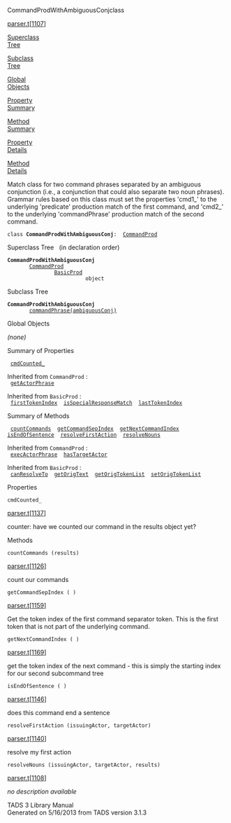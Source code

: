 ---
---
<span class="title">CommandProdWithAmbiguousConj</span><span class="type">class</span>

[parser.t](../file/parser.t.html)\[[1107](../source/parser.t.html#1107)\]

[Superclass  
Tree](#_SuperClassTree_)

[Subclass  
Tree](#_SubClassTree_)

[Global  
Objects](#_ObjectSummary_)

[Property  
Summary](#_PropSummary_)

[Method  
Summary](#_MethodSummary_)

[Property  
Details](#_Properties_)

[Method  
Details](#_Methods_)

<div class="fdesc">

Match class for two command phrases separated by an ambiguous
conjunction (i.e., a conjunction that could also separate two noun
phrases). Grammar rules based on this class must set the properties
'cmd1\_' to the underlying 'predicate' production match of the first
command, and 'cmd2\_' to the underlying 'commandPhrase' production match
of the second command.

`class `**`CommandProdWithAmbiguousConj`**` :   `[`CommandProd`](../object/CommandProd.html)

</div>

<span id="_SuperClassTree_"></span>

<div class="mjhd">

<span class="hdln">Superclass Tree</span>   (in declaration order)

</div>

**`CommandProdWithAmbiguousConj`**  
`         `[`CommandProd`](../object/CommandProd.html)  
`                 `[`BasicProd`](../object/BasicProd.html)  
`                         object`  
<span id="_SubClassTree_"></span>

<div class="mjhd">

<span class="hdln">Subclass Tree</span>  

</div>

**`CommandProdWithAmbiguousConj`**  
`         `[`commandPhrase(ambiguousConj)`](../object/commandPhrase(ambiguousConj).html)  
<span id="_ObjectSummary_"></span>

<div class="mjhd">

<span class="hdln">Global Objects</span>  

</div>

*(none)* <span id="_PropSummary_"></span>

<div class="mjhd">

<span class="hdln">Summary of Properties</span>  

</div>

` `[`cmdCounted_`](#cmdCounted_)`  `

Inherited from `CommandProd` :  
` `[`getActorPhrase`](../object/CommandProd.html#getActorPhrase)`  `

Inherited from `BasicProd` :  
` `[`firstTokenIndex`](../object/BasicProd.html#firstTokenIndex)`  `[`isSpecialResponseMatch`](../object/BasicProd.html#isSpecialResponseMatch)`  `[`lastTokenIndex`](../object/BasicProd.html#lastTokenIndex)`  `

<span id="_MethodSummary_"></span>

<div class="mjhd">

<span class="hdln">Summary of Methods</span>  

</div>

` `[`countCommands`](#countCommands)`  `[`getCommandSepIndex`](#getCommandSepIndex)`  `[`getNextCommandIndex`](#getNextCommandIndex)`  `[`isEndOfSentence`](#isEndOfSentence)`  `[`resolveFirstAction`](#resolveFirstAction)`  `[`resolveNouns`](#resolveNouns)`  `

Inherited from `CommandProd` :  
` `[`execActorPhrase`](../object/CommandProd.html#execActorPhrase)`  `[`hasTargetActor`](../object/CommandProd.html#hasTargetActor)`  `

Inherited from `BasicProd` :  
` `[`canResolveTo`](../object/BasicProd.html#canResolveTo)`  `[`getOrigText`](../object/BasicProd.html#getOrigText)`  `[`getOrigTokenList`](../object/BasicProd.html#getOrigTokenList)`  `[`setOrigTokenList`](../object/BasicProd.html#setOrigTokenList)`  `

<span id="_Properties_"></span>

<div class="mjhd">

<span class="hdln">Properties</span>  

</div>

<span id="cmdCounted_"></span>

`cmdCounted_`

[parser.t](../file/parser.t.html)\[[1137](../source/parser.t.html#1137)\]

<div class="desc">

counter: have we counted our command in the results object yet?

</div>

<span id="_Methods_"></span>

<div class="mjhd">

<span class="hdln">Methods</span>  

</div>

<span id="countCommands"></span>

`countCommands (results)`

[parser.t](../file/parser.t.html)\[[1126](../source/parser.t.html#1126)\]

<div class="desc">

count our commands

</div>

<span id="getCommandSepIndex"></span>

`getCommandSepIndex ( )`

[parser.t](../file/parser.t.html)\[[1159](../source/parser.t.html#1159)\]

<div class="desc">

Get the token index of the first command separator token. This is the
first token that is not part of the underlying command.

</div>

<span id="getNextCommandIndex"></span>

`getNextCommandIndex ( )`

[parser.t](../file/parser.t.html)\[[1169](../source/parser.t.html#1169)\]

<div class="desc">

get the token index of the next command - this is simply the starting
index for our second subcommand tree

</div>

<span id="isEndOfSentence"></span>

`isEndOfSentence ( )`

[parser.t](../file/parser.t.html)\[[1146](../source/parser.t.html#1146)\]

<div class="desc">

does this command end a sentence

</div>

<span id="resolveFirstAction"></span>

`resolveFirstAction (issuingActor, targetActor)`

[parser.t](../file/parser.t.html)\[[1140](../source/parser.t.html#1140)\]

<div class="desc">

resolve my first action

</div>

<span id="resolveNouns"></span>

`resolveNouns (issuingActor, targetActor, results)`

[parser.t](../file/parser.t.html)\[[1108](../source/parser.t.html#1108)\]

<div class="desc">

*no description available*

</div>

<div class="ftr">

TADS 3 Library Manual  
Generated on 5/16/2013 from TADS version 3.1.3

</div>
